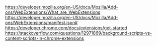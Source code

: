 https://developer.mozilla.org/en-US/docs/Mozilla/Add-ons/WebExtensions/What_are_WebExtensions
https://developer.mozilla.org/en-US/docs/Mozilla/Add-ons/WebExtensions/manifest.json#
https://developer.chrome.com/docs/extensions/get-started
https://stackoverflow.com/questions/12971869/background-scripts-vs-content-scripts-in-chrome-extensions



<!-- 
With Linkedin, when you click next page, it makes 2 API calls

When initial page load to search
    filter out the search via remove display




 -->